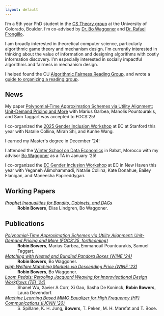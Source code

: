 ```yaml
---
layout: default
---
```


I’m a 5th year PhD student in the [CS Theory group](https://www.colorado.edu/cs-theory/) at the University of Colorado, Boulder. I’m co-advised by [Dr. Bo Waggoner](https://www.bowaggoner.com/) and [Dr. Rafael Frongillo](https://raf.prof/).

I am broadly interested in theoretical computer science, particularly algorithmic game theory and mechanism design. I'm currently interested in thinking about the value of information and designing algorithms with costly information discovery. I'm especially interested in socially impactful algorithms and fairness in mechanism design.

I helped found the CU [Algorithmic Fairness Reading Group](https://www.colorado.edu/cs-theory/theory-reading-groups), and wrote a [guide to organizing a reading group](https://docs.google.com/document/d/1KMIdVBVf3o2abj_cYCc5OBPR7b1NEYg5a9ndxVi2kOA/edit?usp=sharing). 

## News

My paper [Polynomial-Time Approximation Schemes via Utility Alignment: Unit-Demand Pricing and More](https://arxiv.org/abs/2506.20030) with Marius Garbea, Manolis Pountourakis, and Sam Taggart was accepted to FOCS'25!

I co-organized the [2025 Gender Inclusion Workshop](https://sites.google.com/view/ecgiw/home) at EC at Stanford this year with Natalie Collina, Mirah Shi, and Kunhe Wang.

I earned my Master's degree in December '24!

I attended the [Winter School on Data Economics](https://mcgt.um6p.ma/en/seminars-conferences/winter-days) in Rabat, Morocco with my advisor [Bo Waggoner](https://www.bowaggoner.com/) as a TA in January '25!

I co-organized the [EC Gender Inclusion Workshop](https://sites.google.com/view/ecgiw/home) at EC in New Haven this year with Yeganeh Alimohammadi, Natalie Collina, Kate Donahue, Bailey Flanigan, and Maneesha Papireddygari.

## Working Papers

<dl>
<dt><em><a href="https://arxiv.org/abs/2502.08976" target="_blank" rel="noopener noreferrer">Prophet Inequalities for Bandits, Cabinets, and DAGs</a></em></dt>
<dd><b>Robin Bowers</b>, Elias Lindgren, Bo Waggoner.</dd>
</dl>

## Publications

<dl>
<dt><em><a href="https://arxiv.org/abs/2506.20030" target="_blank" rel="noopener noreferrer">Polynomial-Time Approximation Schemes via Utility Alignment: Unit-Demand Pricing and More (FOCS'25, forthcoming)</a></em></dt>
<dd><b>Robin Bowers</b>, Marius Garbea, Emmanouil Pountourakis, Samuel Taggart.</dd>
<dt><em><a href="https://arxiv.org/abs/2406.08711" target="_blank" rel="noopener noreferrer">Matching with Nested and Bundled Pandora Boxes (WINE '24)</a></em></dt>
<dd><b>Robin Bowers</b>, Bo Waggoner.</dd>
<dt><em><a href="https://arxiv.org/abs/2203.02023" target="_blank" rel="noopener noreferrer">High Welfare Matching Markets via Descending Price (WINE '23)</a></em></dt>
<dd><b>Robin Bowers</b>, Bo Waggoner.</dd>
<dt><em><a href="https://dl.acm.org/doi/10.1145/3623509.3633358" target="_blank" rel="noopener noreferrer">Loom Pedals: Retooling Jacquard Weaving for Improvisational Design Workflows (TEI '24)</a></em></dt>
<dd>Shanel Wu, Xavier A Corr, Xi Gao, Sasha De Koninck, <b>Robin Bowers</b>, Laura Devendorf.</dd>
<dt><em><a href="https://ieeexplore.ieee.org/document/9206600" target="_blank" rel="noopener noreferrer">Machine Learning Based MIMO Equalizer for High Frequency (HF) Communications (IJCNN '20)</a></em></dt>
<dd>S. Spillane, K. H. Jung, <b>Bowers</b>, T. Peken, M. H. Marefat and T. Bose.</dd>
</dl>

